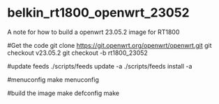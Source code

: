 # belkin_rt1800_openwrt_23052
A note for how to build a openwrt 23.05.2 image for RT1800

#Get the code
git clone https://git.openwrt.org/openwrt/openwrt.git
git checkout v23.05.2
git checkout -b rt1800_23052

#update feeds
./scripts/feeds update -a
./scripts/feeds install -a

#menuconfig
make menuconfig

#build the image
make defconfig
make
